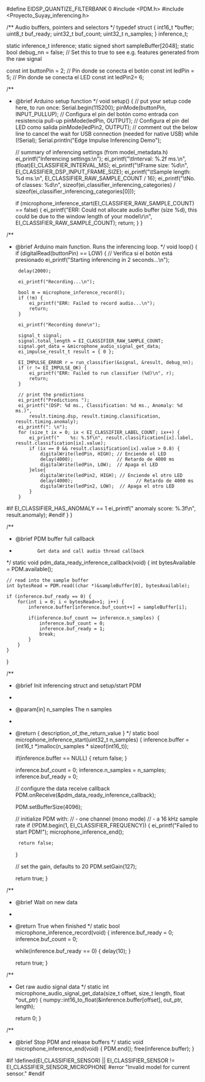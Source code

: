 #define EIDSP_QUANTIZE_FILTERBANK   0
#include <PDM.h>
#include <Proyecto_Suyay_inferencing.h>

/** Audio buffers, pointers and selectors */
typedef struct {
    int16_t *buffer;
    uint8_t buf_ready;
    uint32_t buf_count;
    uint32_t n_samples;
} inference_t;

static inference_t inference;
static signed short sampleBuffer[2048];
static bool debug_nn = false; // Set this to true to see e.g. features generated from the raw signal

const int buttonPin = 2; // Pin donde se conecta el botón
const int ledPin = 5;    // Pin donde se conecta el LED
const int ledPin2= 6;

/**
 * @brief      Arduino setup function
 */
void setup()
{
    // put your setup code here, to run once:
    Serial.begin(115200);
    pinMode(buttonPin, INPUT_PULLUP); // Configura el pin del botón como entrada con resistencia pull-up
    pinMode(ledPin, OUTPUT);          // Configura el pin del LED como salida
    pinMode(ledPin2, OUTPUT);
    // comment out the below line to cancel the wait for USB connection (needed for native USB)
    while (!Serial);
    Serial.println("Edge Impulse Inferencing Demo");

    // summary of inferencing settings (from model_metadata.h)
    ei_printf("Inferencing settings:\n");
    ei_printf("\tInterval: %.2f ms.\n", (float)EI_CLASSIFIER_INTERVAL_MS);
    ei_printf("\tFrame size: %d\n", EI_CLASSIFIER_DSP_INPUT_FRAME_SIZE);
    ei_printf("\tSample length: %d ms.\n", EI_CLASSIFIER_RAW_SAMPLE_COUNT / 16);
    ei_printf("\tNo. of classes: %d\n", sizeof(ei_classifier_inferencing_categories) / sizeof(ei_classifier_inferencing_categories[0]));

    if (microphone_inference_start(EI_CLASSIFIER_RAW_SAMPLE_COUNT) == false) {
        ei_printf("ERR: Could not allocate audio buffer (size %d), this could be due to the window length of your model\r\n", EI_CLASSIFIER_RAW_SAMPLE_COUNT);
        return;
    }
}

/**
 * @brief      Arduino main function. Runs the inferencing loop.
 */
void loop()
{
    if (digitalRead(buttonPin) == LOW) { // Verifica si el botón está presionado
        ei_printf("Starting inferencing in 2 seconds...\n");

        delay(2000);

        ei_printf("Recording...\n");

        bool m = microphone_inference_record();
        if (!m) {
            ei_printf("ERR: Failed to record audio...\n");
            return;
        }

        ei_printf("Recording done\n");

        signal_t signal;
        signal.total_length = EI_CLASSIFIER_RAW_SAMPLE_COUNT;
        signal.get_data = &microphone_audio_signal_get_data;
        ei_impulse_result_t result = { 0 };

        EI_IMPULSE_ERROR r = run_classifier(&signal, &result, debug_nn);
        if (r != EI_IMPULSE_OK) {
            ei_printf("ERR: Failed to run classifier (%d)\n", r);
            return;
        }

        // print the predictions
        ei_printf("Predictions ");
        ei_printf("(DSP: %d ms., Classification: %d ms., Anomaly: %d ms.)",
            result.timing.dsp, result.timing.classification, result.timing.anomaly);
        ei_printf(": \n");
        for (size_t ix = 0; ix < EI_CLASSIFIER_LABEL_COUNT; ix++) {
            ei_printf("    %s: %.5f\n", result.classification[ix].label, result.classification[ix].value);
            if (ix == 0 && result.classification[ix].value > 0.8) {
                digitalWrite(ledPin, HIGH); // Enciende el LED
                delay(4000);                // Retardo de 4000 ms
                digitalWrite(ledPin, LOW);  // Apaga el LED
            }else{
                digitalWrite(ledPin2, HIGH); // Enciende el otro LED
                delay(4000);                       // Retardo de 4000 ms
                digitalWrite(ledPin2, LOW);  // Apaga el otro LED
            }   
        }
#if EI_CLASSIFIER_HAS_ANOMALY == 1
        ei_printf("    anomaly score: %.3f\n", result.anomaly);
#endif
    }
}

/**
 * @brief      PDM buffer full callback
 *             Get data and call audio thread callback
 */
static void pdm_data_ready_inference_callback(void)
{
    int bytesAvailable = PDM.available();

    // read into the sample buffer
    int bytesRead = PDM.read((char *)&sampleBuffer[0], bytesAvailable);

    if (inference.buf_ready == 0) {
        for(int i = 0; i < bytesRead>>1; i++) {
            inference.buffer[inference.buf_count++] = sampleBuffer[i];

            if(inference.buf_count >= inference.n_samples) {
                inference.buf_count = 0;
                inference.buf_ready = 1;
                break;
            }
        }
    }
}

/**
 * @brief      Init inferencing struct and setup/start PDM
 *
 * @param[in]  n_samples  The n samples
 *
 * @return     { description_of_the_return_value }
 */
static bool microphone_inference_start(uint32_t n_samples)
{
    inference.buffer = (int16_t *)malloc(n_samples * sizeof(int16_t));

    if(inference.buffer == NULL) {
        return false;
    }

    inference.buf_count  = 0;
    inference.n_samples  = n_samples;
    inference.buf_ready  = 0;

    // configure the data receive callback
    PDM.onReceive(&pdm_data_ready_inference_callback);

    PDM.setBufferSize(4096);

    // initialize PDM with:
    // - one channel (mono mode)
    // - a 16 kHz sample rate
    if (!PDM.begin(1, EI_CLASSIFIER_FREQUENCY)) {
        ei_printf("Failed to start PDM!");
        microphone_inference_end();

        return false;
    }

    // set the gain, defaults to 20
    PDM.setGain(127);

    return true;
}

/**
 * @brief      Wait on new data
 *
 * @return     True when finished
 */
static bool microphone_inference_record(void)
{
    inference.buf_ready = 0;
    inference.buf_count = 0;

    while(inference.buf_ready == 0) {
        delay(10);
    }

    return true;
}

/**
 * Get raw audio signal data
 */
static int microphone_audio_signal_get_data(size_t offset, size_t length, float *out_ptr)
{
    numpy::int16_to_float(&inference.buffer[offset], out_ptr, length);

    return 0;
}

/**
 * @brief      Stop PDM and release buffers
 */
static void microphone_inference_end(void)
{
    PDM.end();
    free(inference.buffer);
}

#if !defined(EI_CLASSIFIER_SENSOR) || EI_CLASSIFIER_SENSOR != EI_CLASSIFIER_SENSOR_MICROPHONE
#error "Invalid model for current sensor."
#endif
